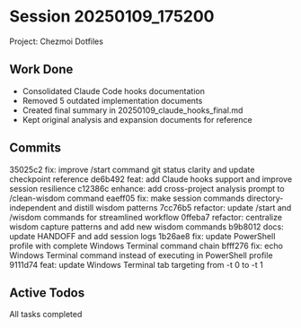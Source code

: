 # Session 20250109_175200
Project: Chezmoi Dotfiles

## Work Done
- Consolidated Claude Code hooks documentation
- Removed 5 outdated implementation documents
- Created final summary in 20250109_claude_hooks_final.md
- Kept original analysis and expansion documents for reference

## Commits
35025c2 fix: improve /start command git status clarity and update checkpoint reference
de6b492 feat: add Claude hooks support and improve session resilience
c12386c enhance: add cross-project analysis prompt to /clean-wisdom command
eaeff05 fix: make session commands directory-independent and distill wisdom patterns
7cc76b5 refactor: update /start and /wisdom commands for streamlined workflow
0ffeba7 refactor: centralize wisdom capture patterns and add new wisdom commands
b9b8012 docs: update HANDOFF and add session logs
1b26ae8 fix: update PowerShell profile with complete Windows Terminal command chain
bfff276 fix: echo Windows Terminal command instead of executing in PowerShell profile
9111d74 feat: update Windows Terminal tab targeting from -t 0 to -t 1

## Active Todos
All tasks completed